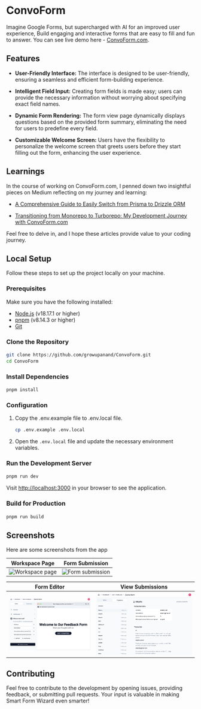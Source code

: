 # ConvoForm

Imagine Google Forms, but supercharged with AI for an improved user experience,
Build engaging and interactive forms that are easy to fill and fun to answer.
You can see live demo here - [ConvoForm.com](https://www.convoform.com/).

## Features

- **User-Friendly Interface:** The interface is designed to be user-friendly,
  ensuring a seamless and efficient form-building experience.

- **Intelligent Field Input:** Creating form fields is made easy; users can
  provide the necessary information without worrying about specifying exact
  field names.

- **Dynamic Form Rendering:** The form view page dynamically displays questions
  based on the provided form summary, eliminating the need for users to
  predefine every field.
- **Customizable Welcome Screen:** Users have the flexibility to personalize the
  welcome screen that greets users before they start filling out the form,
  enhancing the user experience.

## Learnings
In the course of working on ConvoForm.com, I penned down two insightful pieces on Medium reflecting on my journey and learning:

- [A Comprehensive Guide to Easily Switch from Prisma to Drizzle ORM](https://medium.com/@growupanand/a-comprehensive-guide-to-easily-switch-from-prisma-to-drizzle-orm-c290f8ed8ef3)

- [Transitioning from Monorepo to Turborepo: My Development Journey with ConvoForm.com](https://medium.com/@growupanand/transitioning-from-monorepo-to-turborepo-my-development-journey-with-convoform-com-691b9d19f397)

Feel free to delve in, and I hope these articles provide value to your coding journey.

## Local Setup

Follow these steps to set up the project locally on your machine.

### Prerequisites

Make sure you have the following installed:

- [Node.js](https://nodejs.org/) (v18.17.1 or higher)
- [pnpm](https://pnpm.io/) (v8.14.3 or higher)
- [Git](https://git-scm.com/)

### Clone the Repository

```bash
git clone https://github.com/growupanand/ConvoForm.git
cd ConvoForm
```

### Install Dependencies

```bash
pnpm install
```

### Configuration

1. Copy the .env.example file to .env.local file.
   ```bash
   cp .env.example .env.local
   ```
2. Open the `.env.local` file and update the necessary environment variables.

### Run the Development Server

```bash
pnpm run dev
```

Visit [http://localhost:3000](http://localhost:3000/) in your browser to see the
application.

### Build for Production

```bash
pnpm run build
```

## Screenshots

Here are some screenshots from the app

| Workspace Page                                                                                                   | Form Submission                                                                                                   |
| ---------------------------------------------------------------------------------------------------------------- | ----------------------------------------------------------------------------------------------------------------- |
| ![Workspace page](https://github.com/growupanand/ConvoForm/assets/29487686/a854d340-afd6-477f-a402-c7ce3e8c9787) | ![Form submission](https://github.com/growupanand/ConvoForm/assets/29487686/06874d85-0920-408b-a84a-5970eb7c1819) |

| Form Editor                                                | View Submissions                                               |
| ---------------------------------------------------------- | -------------------------------------------------------------- |
| ![Form editor](apps/web/public/screenshots/formEditor.png) | ![View Submissions](apps/web/public/screenshots/responses.png) |

## Contributing

Feel free to contribute to the development by opening issues, providing
feedback, or submitting pull requests. Your input is valuable in making Smart
Form Wizard even smarter!
